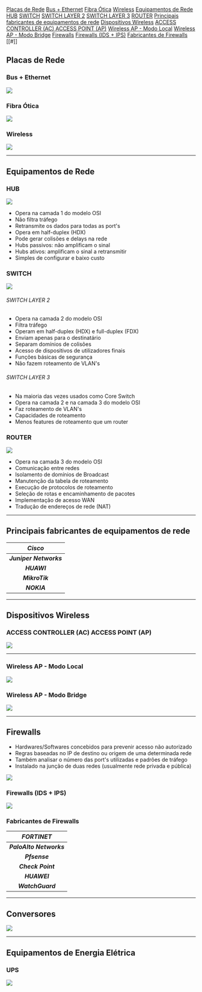 [Placas de Rede](#Placas%20de%20Rede)
	[Bus + Ethernet](#Bus%20+%20Ethernet)
	[Fibra Ótica](#Fibra%20Ótica)
	[Wireless](#Wireless)
[Equipamentos de Rede](#Equipamentos%20de%20Rede)
	[HUB](#HUB)
	[SWITCH](#SWITCH)
		[SWITCH LAYER 2](#SWITCH%20LAYER%202)
		[SWITCH LAYER 3](#SWITCH%20LAYER%203)
	[ROUTER](#ROUTER)
[Principais fabricantes de equipamentos de rede](#Principais%20fabricantes%20de%20equipamentos%20de%20rede)
[Dispositivos Wireless](#Dispositivos%20Wireless)
	[ACCESS CONTROLLER (AC)                                                 ACCESS POINT (AP)](#ACCESS%20CONTROLLER%20(AC)%20ACCESS%20POINT%20(AP))
	[Wireless AP - Modo Local](#Wireless%20AP%20-%20Modo%20Local)
	[Wireless AP - Modo Bridge](#Wireless%20AP%20-%20Modo%20Bridge)
[Firewalls](#Firewalls)
	[Firewalls (IDS + IPS)](#Firewalls%20(IDS%20+%20IPS))
	[Fabricantes de Firewalls](#Fabricantes%20de%20Firewalls)
	[[#]]
## Placas de Rede

### Bus + Ethernet

![](Imagens/BUS%20+%20ETHERNET.png)

### Fibra Ótica

![](Imagens/FIBRA.png)

### Wireless

![](Imagens/WIRELESS.png)

---
## Equipamentos de Rede

### HUB

![](Imagens/HUB.png)

- Opera na camada 1 do modelo OSI
- Não filtra tráfego
- Retransmite os dados para todas as port's
- Opera em half-duplex (HDX)
- Pode gerar colisões e delays na rede
- Hubs passivos: não amplificam o sinal
- Hubs ativos: amplificam o sinal a retransmitir
- Simples de configurar e baixo custo

### SWITCH

![](Imagens/SWITCH.png)

###### SWITCH LAYER 2
- Opera na camada 2 do modelo OSI
- Filtra tráfego
- Operam em half-duplex (HDX) e full-duplex (FDX)
- Enviam apenas para o destinatário 
- Separam domínios de colisões 
- Acesso de dispositivos de utilizadores finais
- Funções básicas de segurança
- Não fazem roteamento de VLAN's

###### SWITCH LAYER 3
- Na maioria das vezes usados como Core Switch
- Opera na camada 2 e na camada 3 do modelo OSI
- Faz roteamento de VLAN's
- Capacidades de roteamento
- Menos features de roteamento que um router

### ROUTER

![](Imagens/ROUTER.png)

- Opera na camada 3 do modelo OSI
- Comunicação entre redes
- Isolamento de domínios de Broadcast
- Manutenção da tabela de roteamento
- Execução de protocolos de roteamento
- Seleção de rotas e encaminhamento de pacotes
- Implementação de acesso WAN
- Tradução de endereços de rede (NAT)

---
## Principais fabricantes de equipamentos de rede

|      ***Cisco***       |
| :------------------------: |
| ***Juniper Networks*** |
|      ***HUAWI***       |
|     ***MikroTik***     |
|      ***NOKIA***       |

---
## Dispositivos Wireless

### ACCESS CONTROLLER (AC)                                                 ACCESS POINT (AP)
![](Imagens/Dispositivos%20wireless.png)

---
### Wireless AP - Modo Local

![](Imagens/MODO%20LOCAL.png)

### Wireless AP - Modo Bridge

![](Imagens/MODO%20BRIDGE.png)

---
## Firewalls

- Hardwares/Softwares concebidos para prevenir acesso não autorizado
- Regras baseadas no IP de destino ou origem de uma determinada rede
- Também analisar o número das port's utilizadas e padrões de tráfego 
- Instalado na junção de duas redes (usualmente rede privada e pública)

![](Imagens/FIREWALL.png)

### Firewalls (IDS + IPS)

![](Imagens/FIREWALL%20IDS%20+%20IPS.png)

### Fabricantes de Firewalls

|     ***FORTINET***      |
| :---------------------: |
| ***PaloAlto Networks*** |
|      ***Pfsense***      |
|    ***Check Point***    |
|      ***HUAWEI***       |
|    ***WatchGuard***     |

---
## Conversores

![](Imagens/Conversores.png)

---
## Equipamentos de Energia Elétrica

### UPS

![](Imagens/UPS.png)
